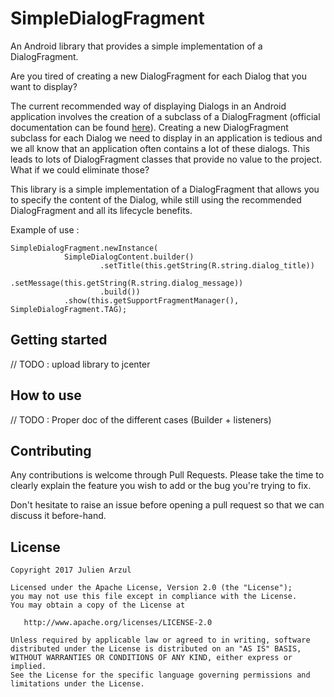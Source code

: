 # SimpleDialogFragment
An Android library that provides a simple implementation of a DialogFragment.

Are you tired of creating a new DialogFragment for each Dialog that you want to display?

The current recommended way of displaying Dialogs in an Android application involves the creation of a subclass of a DialogFragment (official documentation can be found [here](https://developer.android.com/guide/topics/ui/dialogs.html)).
Creating a new DialogFragment subclass for each Dialog we need to display in an application is tedious and we all know that an application often contains a lot of these dialogs. This leads to lots of DialogFragment classes that provide no value to the project.
What if we could eliminate those?

This library is a simple implementation of a DialogFragment that allows you to specify the content of the Dialog, while still using the recommended DialogFragment and all its lifecycle benefits.

Example of use :

    SimpleDialogFragment.newInstance(
                SimpleDialogContent.builder()
                        .setTitle(this.getString(R.string.dialog_title))
                        .setMessage(this.getString(R.string.dialog_message))
                        .build())
                .show(this.getSupportFragmentManager(), SimpleDialogFragment.TAG);


## Getting started
// TODO : upload library to jcenter

## How to use
// TODO : Proper doc of the different cases (Builder + listeners)

## Contributing
Any contributions is welcome through Pull Requests. Please take the time to clearly explain the feature you wish to add or the bug you're trying to fix.

Don't hesitate to raise an issue before opening a pull request so that we can discuss it before-hand.

## License

    Copyright 2017 Julien Arzul

    Licensed under the Apache License, Version 2.0 (the "License");
    you may not use this file except in compliance with the License.
    You may obtain a copy of the License at

       http://www.apache.org/licenses/LICENSE-2.0

    Unless required by applicable law or agreed to in writing, software
    distributed under the License is distributed on an "AS IS" BASIS,
    WITHOUT WARRANTIES OR CONDITIONS OF ANY KIND, either express or implied.
    See the License for the specific language governing permissions and
    limitations under the License.
